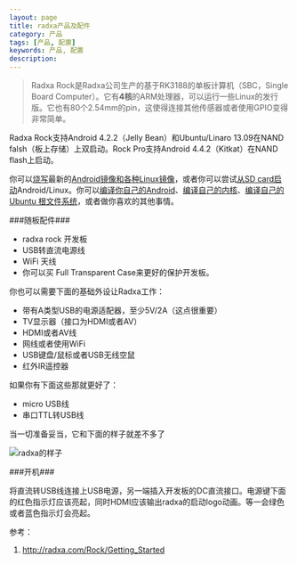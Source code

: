 ```yaml
---
layout: page
title: radxa产品及配件
category: 产品
tags: [产品, 配置]
keywords: 产品, 配置
description: 
---
```

>Radxa Rock是Radxa公司生产的基于RK3188的单板计算机（SBC，Single Board Computer）。它有**4核**的ARM处理器，可以运行一些Linux的发行版。它也有80个2.54mm的pin，这使得连接其他传感器或者使用GPIO变得非常简单。

Radxa Rock支持Android 4.2.2（Jelly Bean）和Ubuntu/Linaro 13.09在NAND falsh（板上存储）上双启动。Rock Pro支持Android 4.4.2（Kitkat）在NAND flash上启动。

你可以[烧写](http://radxa.com/Rock/flash_the_image)最新的[Android镜像和各种Linux镜像](http://radxa.com/Rock/prebuilt_images)，或者你可以尝试[从SD card启动](http://radxa.com/Rock/SD_images)Android/Linux。你可以[编译你自己的Android](http://radxa.com/Rock/Android_Build)、[编译自己的内核](http://radxa.com/Rock/Booting_Linux)、[编译自己的Ubuntu 根文件系统](http://radxa.com/Rock/ubuntu)，或者做你喜欢的其他事情。

###随板配件###

- radxa rock 开发板
- USB转直流电源线
- WiFi 天线
- 你可以买 Full Transparent Case来更好的保护开发板。

你也可以需要下面的基础外设让Radxa工作：

- 带有A类型USB的电源适配器，至少5V/2A（这点很重要）
- TV显示器（接口为HDMI或者AV）
- HDMI或者AV线
- 网线或者使用WiFi
- USB键盘/鼠标或者USB无线空鼠
- 红外IR遥控器

如果你有下面这些那就更好了：

- micro USB线
- 串口TTL转USB线

当一切准备妥当，它和下面的样子就差不多了

![radxa的样子](http://radxa.com/mw/images/6/6f/Hookup.png)

###开机###

将直流转USB线连接上USB电源，另一端插入开发板的DC直流接口。电源键下面的红色指示灯应该亮起，同时HDMI应该输出radxa的启动logo动画。等一会绿色或者蓝色指示灯会亮起。

参考：

1. http://radxa.com/Rock/Getting_Started